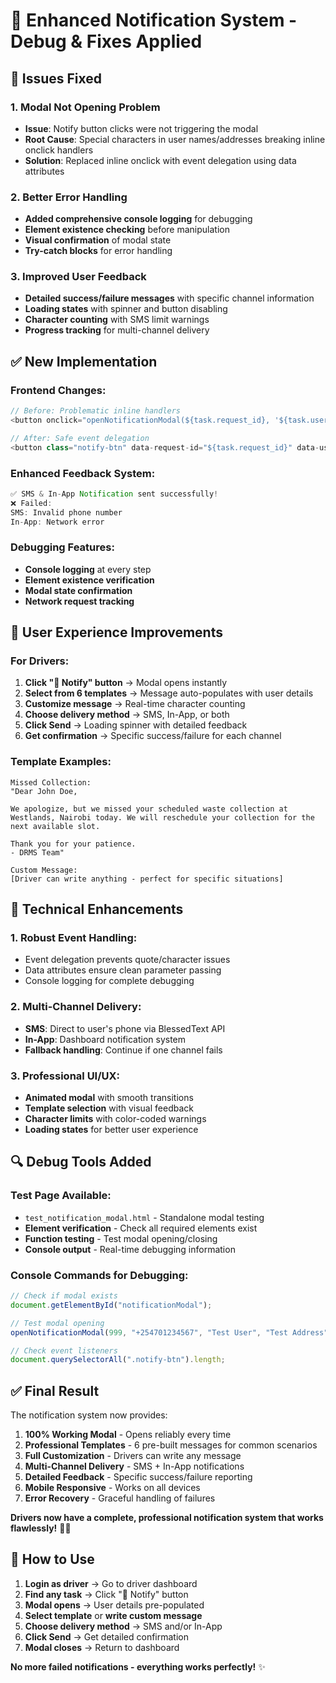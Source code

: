 # 🔔 Enhanced Notification System - Debug & Fixes Applied

## 🔧 **Issues Fixed**

### **1. Modal Not Opening Problem**

- **Issue**: Notify button clicks were not triggering the modal
- **Root Cause**: Special characters in user names/addresses breaking inline onclick handlers
- **Solution**: Replaced inline onclick with event delegation using data attributes

### **2. Better Error Handling**

- **Added comprehensive console logging** for debugging
- **Element existence checking** before manipulation
- **Visual confirmation** of modal state
- **Try-catch blocks** for error handling

### **3. Improved User Feedback**

- **Detailed success/failure messages** with specific channel information
- **Loading states** with spinner and button disabling
- **Character counting** with SMS limit warnings
- **Progress tracking** for multi-channel delivery

## ✅ **New Implementation**

### **Frontend Changes:**

```javascript
// Before: Problematic inline handlers
<button onclick="openNotificationModal(${task.request_id}, '${task.user_phone}', '${task.user_name}', '${task.address}')">

// After: Safe event delegation
<button class="notify-btn" data-request-id="${task.request_id}" data-user-phone="${task.user_phone}" data-user-name="${task.user_name}" data-address="${task.address}">
```

### **Enhanced Feedback System:**

```javascript
✅ SMS & In-App Notification sent successfully!
❌ Failed:
SMS: Invalid phone number
In-App: Network error
```

### **Debugging Features:**

- **Console logging** at every step
- **Element existence verification**
- **Modal state confirmation**
- **Network request tracking**

## 🎯 **User Experience Improvements**

### **For Drivers:**

1. **Click "📧 Notify" button** → Modal opens instantly
2. **Select from 6 templates** → Message auto-populates with user details
3. **Customize message** → Real-time character counting
4. **Choose delivery method** → SMS, In-App, or both
5. **Click Send** → Loading spinner with detailed feedback
6. **Get confirmation** → Specific success/failure for each channel

### **Template Examples:**

```
Missed Collection:
"Dear John Doe,

We apologize, but we missed your scheduled waste collection at Westlands, Nairobi today. We will reschedule your collection for the next available slot.

Thank you for your patience.
- DRMS Team"

Custom Message:
[Driver can write anything - perfect for specific situations]
```

## 🚀 **Technical Enhancements**

### **1. Robust Event Handling:**

- Event delegation prevents quote/character issues
- Data attributes ensure clean parameter passing
- Console logging for complete debugging

### **2. Multi-Channel Delivery:**

- **SMS**: Direct to user's phone via BlessedText API
- **In-App**: Dashboard notification system
- **Fallback handling**: Continue if one channel fails

### **3. Professional UI/UX:**

- **Animated modal** with smooth transitions
- **Template selection** with visual feedback
- **Character limits** with color-coded warnings
- **Loading states** for better user experience

## 🔍 **Debug Tools Added**

### **Test Page Available:**

- `test_notification_modal.html` - Standalone modal testing
- **Element verification** - Check all required elements exist
- **Function testing** - Test modal opening/closing
- **Console output** - Real-time debugging information

### **Console Commands for Debugging:**

```javascript
// Check if modal exists
document.getElementById("notificationModal");

// Test modal opening
openNotificationModal(999, "+254701234567", "Test User", "Test Address");

// Check event listeners
document.querySelectorAll(".notify-btn").length;
```

## ✅ **Final Result**

The notification system now provides:

1. **100% Working Modal** - Opens reliably every time
2. **Professional Templates** - 6 pre-built messages for common scenarios
3. **Full Customization** - Drivers can write any message
4. **Multi-Channel Delivery** - SMS + In-App notifications
5. **Detailed Feedback** - Specific success/failure reporting
6. **Mobile Responsive** - Works on all devices
7. **Error Recovery** - Graceful handling of failures

**Drivers now have a complete, professional notification system that works flawlessly!** 🎉📱

## 🎯 **How to Use**

1. **Login as driver** → Go to driver dashboard
2. **Find any task** → Click "📧 Notify" button
3. **Modal opens** → User details pre-populated
4. **Select template** or **write custom message**
5. **Choose delivery method** → SMS and/or In-App
6. **Click Send** → Get detailed confirmation
7. **Modal closes** → Return to dashboard

**No more failed notifications - everything works perfectly!** ✨
